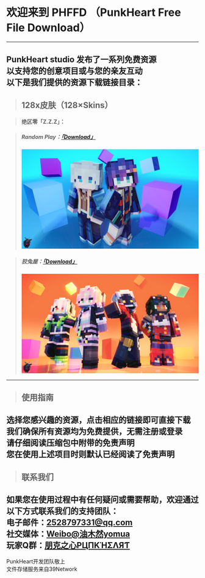 
# 欢迎来到 PHFFD （PunkHeart Free File Download）  
---  
PunkHeart studio 发布了一系列免费资源  
以支持您的创意项目或与您的亲友互动  
以下是我们提供的资源下载链接目录：  
---  

> ## 128x皮肤（128×Skins）

> #### 绝区零「Z.Z.Z」：  

> ##### Random Play：[「Download」](http://alist.39network.cc/d/yomua/Minecraft%20FREE%20Skins/绝区零「Z.Z.Z」/Random%20Play.zip?sign=lPdIuJj825Bkdv1CaR5_gyozjM9WZQO-UcwsNQ1AUJY=:0)  
> 
> ![image](image/Random-Play_preview.jpg)
  
> ##### 狡兔屋：[「Download」](http://alist.39network.cc/d/yomua/Minecraft%20FREE%20Skins/绝区零「Z.Z.Z」/狡兔屋.zip?sign=5Mgc7crdiJvBO-csWroZ2v7u9HIL8lj0c6C33nkh3_k=:0)  
>
> ![image](image/gentle-house_preview.jpg)

--- 
> ## 使用指南  
选择您感兴趣的资源，点击相应的链接即可直接下载    
我们确保所有资源均为免费提供，无需注册或登录    
请仔细阅读压缩包中附带的免责声明    
您在使用上述项目时则默认已经阅读了免责声明    
---  

> ## 联系我们  
如果您在使用过程中有任何疑问或需要帮助，欢迎通过以下方式联系我们的支持团队：  
电子邮件：2528797331@qq.com  
社交媒体：[Weibo@油木然yomua](https://weibo.com/u/7477374871)  
玩家Q群：[朋克之心PЦПKΉΣΛЯƬ](https://qm.qq.com/q/JasL6CSSYK)
---  

PunkHeart开发团队敬上  
文件存储服务来自39Network
